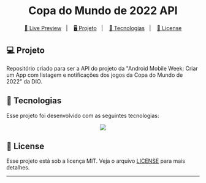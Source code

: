 <h1 align="center">
  Copa do Mundo de 2022 API
</h1>

<p align="center">
  <a href="https://brunodorea.github.io/dio-copa-2022-api/api.json">🔗 Live Preview</a>&nbsp;&nbsp;&nbsp;|&nbsp;&nbsp;&nbsp;
  <a href="#-projeto">🖥️ Projeto</a>&nbsp;&nbsp;&nbsp;|&nbsp;&nbsp;&nbsp;
  <a href="#-tecnologias">🚀 Tecnologias</a>&nbsp;&nbsp;&nbsp;|&nbsp;&nbsp;&nbsp;
  <a href="#-license">📝 License</a>
</p>

## 💻 Projeto

Repositório criado para ser a API do projeto da "Android Mobile Week: Criar um App com listagem e notificações dos jogos da Copa do Mundo de 2022" da DIO.

## 🚀 Tecnologias

Esse projeto foi desenvolvido com as seguintes tecnologias:

<p align="center">
    <a href="https://brunodorea.github.io/dio-copa-2022-api/api.json"><img src="https://img.shields.io/badge/strapi-%232E7EEA.svg?style=for-the-badge&logo=strapi&logoColor=white"></a>
</p>

## 📝 License

Esse projeto está sob a licença MIT. Veja o arquivo [LICENSE](LICENSE) para mais detalhes.

---
